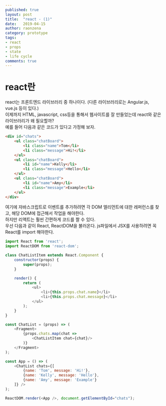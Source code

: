 ```yaml
---
published: true
layout: post
title:  "react - (1)"
date:   2019-04-15
author: raonzena 
category: prototype
tags:
- react
- props
- state
- life cycle
comments: true
---
```


# react란 #
react는 프론트엔드 라이브러리 중 하나이다. (다른 라이브러리로는 Angular.js, vue.js 등이 있다.)  
이제까지 HTML, javascript, css등을 통해서 웹사이트를 잘 만들었는데 react와 같은 라이브러리가 왜 필요할까?  
예를 들어 다음과 같은 코드가 있다고 가정해 보자.

~~~html
<div id="chats">
    <ul class="chatBoard">
        <li class="name">Tom</li>
        <li class="message">Hi!</li>
    </ul>
    <ul class="chatBoard">
        <li id="name">Kelly</li>
        <li class="message">Hello</li>
    </ul>
    <ul class="chatBoard">
        <li id="name">Amy</li>
        <li class="message">Example</li>
    </ul>
</div>
~~~

여기에 자바스크립트로 이벤트를 추가하려면 각 DOM 엘리먼트에 대한 레퍼런스를 찾고, 해당 DOM에 접근해서 작업을 해야한다.  
하지만 리액트는 훨씬 간편하게 코드를 짤 수 있다.  
우선 다음과 같이 React, ReactDOM을 불러온다.
js파일에서 JSX를 사용하려면 꼭 React를 import 해야한다.  

~~~javascript
import React from 'react';
import ReactDOM from 'react-dom';

class ChatListItem extends React.Component {
    constructor(props) {
        super(props);
    }

    render() {
        return (
            <ul>
                <li>{this.props.chat.name}</li>
                <li>{this.props.chat.message}</li>
            </ul>
        );
    }
}

const ChatList = (props) => (
    <Fragment>
        {props.chats.map(chat =>
            <ChatListItem chat={chat}/>
        )}
    </Fragment>
);

const App = () => (
    <ChatList chats={[
        {name: 'Tom', message: 'Hi!'},
        {name: 'Kelly', message: 'Hello'},
        {name: 'Amy', message: 'Example'}
    ]} />
);

ReactDOM.render(<App />, document.getElementById="chats");

~~~

